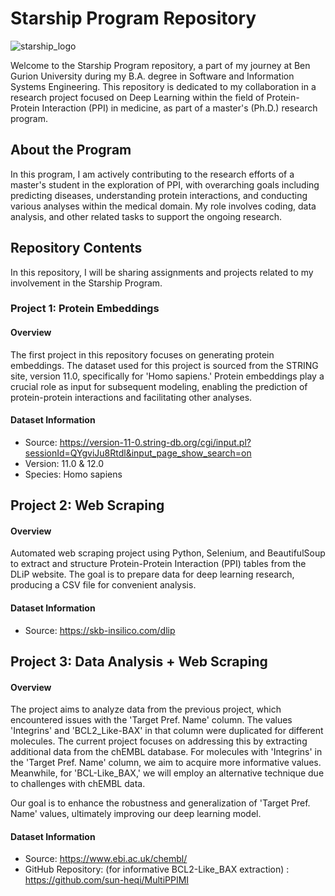 # Starship Program Repository

![starship_logo](https://github.com/Gavision97/DeepLearningResearchStarship/assets/150701079/0f44d046-43fd-4bdb-bd7c-00c52f87c9fa)


Welcome to the Starship Program repository, a part of my journey at Ben Gurion University during my B.A. degree in Software and Information Systems Engineering. This repository is dedicated to my collaboration in a research project focused on Deep Learning within the field of Protein-Protein Interaction (PPI) in medicine, as part of a master's (Ph.D.) research program.

## About the Program

In this program, I am actively contributing to the research efforts of a master's student in the exploration of PPI, with overarching goals including predicting diseases, understanding protein interactions, and conducting various analyses within the medical domain. My role involves coding, data analysis, and other related tasks to support the ongoing research.

## Repository Contents

In this repository, I will be sharing assignments and projects related to my involvement in the Starship Program.

### Project 1: Protein Embeddings

#### Overview

The first project in this repository focuses on generating protein embeddings. The dataset used for this project is sourced from the STRING site, version 11.0, specifically for 'Homo sapiens.' Protein embeddings play a crucial role as input for subsequent modeling, enabling the prediction of protein-protein interactions and facilitating other analyses.

#### Dataset Information

- Source: https://version-11-0.string-db.org/cgi/input.pl?sessionId=QYgviJu8Rtdl&input_page_show_search=on
- Version: 11.0 & 12.0
- Species: Homo sapiens

## Project 2: Web Scraping

#### Overview

Automated web scraping project using Python, Selenium, and BeautifulSoup to extract and structure Protein-Protein Interaction (PPI) tables from the DLiP website. The goal is to prepare data for deep learning research, producing a CSV file for convenient analysis.

#### Dataset Information

- Source: https://skb-insilico.com/dlip

## Project 3: Data Analysis + Web Scraping

#### Overview

The project aims to analyze data from the previous project, which encountered issues with the 'Target Pref. Name' column. The values 'Integrins' and 'BCL2_Like-BAX' in that column were duplicated for different molecules. The current project focuses on addressing this by extracting additional data from the chEMBL database. For molecules with 'Integrins' in the 'Target Pref. Name' column, we aim to acquire more informative values. Meanwhile, for 'BCL-Like_BAX,' we will employ an alternative technique due to challenges with chEMBL data.

Our goal is to enhance the robustness and generalization of 'Target Pref. Name' values, ultimately improving our deep learning model.

#### Dataset Information

- Source: https://www.ebi.ac.uk/chembl/
- GitHub Repository: (for informative BCL2-Like_BAX extraction) : https://github.com/sun-heqi/MultiPPIMI
